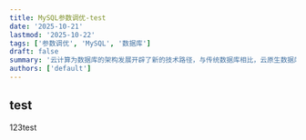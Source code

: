 ```yaml
---
title: MySQL参数调优-test
date: '2025-10-21'
lastmod: '2025-10-22'
tags: ['参数调优', 'MySQL', '数据库']
draft: false
summary: '云计算为数据库的架构发展开辟了新的技术路径，与传统数据库相比，云原生数据库能够充分利用云计算潜力，最大的技术变革是资源池化与资源解耦，以及由此而来的弹性、高可用、智能化运维等核心能力。本届大赛聚焦TPC-C Benchmark基准测试及相关业务场景，旨在鼓励参赛者通过创新的优化方法，充分挖掘数据库系统软硬件潜力，提升TPC-C基准测试场景下的性能表现。'
authors: ['default']
---
```


## test

123test
